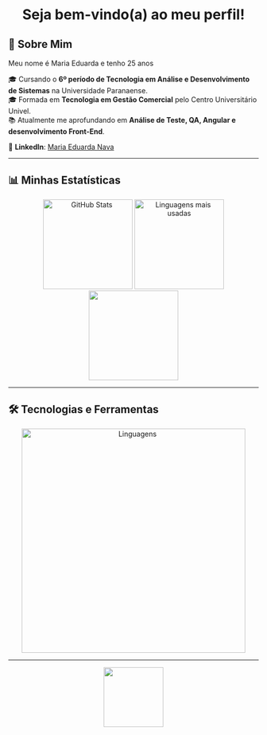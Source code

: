 <h1 align="center">Seja bem-vindo(a) ao meu perfil!</h1>

## 🌈 Sobre Mim  

  Meu nome é Maria Eduarda e tenho 25 anos  

    
  🎓 Cursando o **6º período de Tecnologia em Análise e Desenvolvimento de Sistemas** na Universidade Paranaense.  
  🎓 Formada em **Tecnologia em Gestão Comercial** pelo Centro Universitário Univel.  
  📚 Atualmente me aprofundando em **Análise de Teste, QA, Angular e desenvolvimento Front-End**.  

💼 **LinkedIn**: [Maria Eduarda Nava](https://www.linkedin.com/in/maria-eduarda-nava/)

---

## 📊 Minhas Estatísticas  

<p align="center">
  <img src="https://github-readme-stats.vercel.app/api?username=meduardanava&show_icons=true&bg_color=0D1117&title_color=FF69B4&icon_color=FF69B4&text_color=ADD8E6&border_color=FF69B4" alt="GitHub Stats" width="auto" height="180px" >
  <img src="https://github-readme-stats.vercel.app/api/top-langs/?username=meduardanava&layout=compact&langs_count=8&bg_color=0D1117&title_color=FF69B4&text_color=ADD8E6&border_color=FF69B4" alt="Linguagens mais usadas" width="auto" height="180px">
  <img src="https://github-readme-streak-stats.herokuapp.com/?user=meduardanava&theme=dark&background=0D1117&border=FF69B4&stroke=FF69B4&ring=ADD8E6&fire=FF69B4&currStreakLabel=ADD8E6&sideNums=FF69B4&sideLabels=ADD8E6" width="auto" height="180px"/>
<p align="center">

---

## 🛠 Tecnologias e Ferramentas 

<p align="center">
  <img src="https://skillicons.dev/icons?i=html,css,js,ts,java,angular,arduino,figma,webstorm,idea" alt="Linguagens" width="450px">
</p>

---

<p align="center">
  <img src="https://media.giphy.com/media/3o7TKMt1VVNkHV2PaE/giphy.gif" width="120px">
</p>
